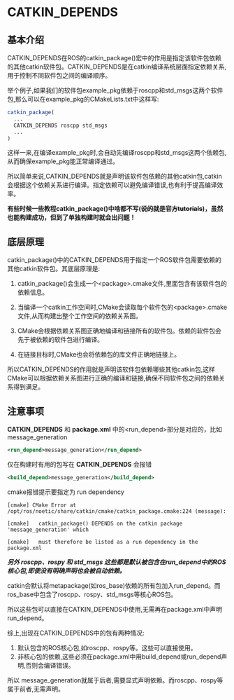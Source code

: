# CATKIN_DEPENDS

## 基本介绍

CATKIN_DEPENDS在ROS的catkin_package()宏中的作用是指定该软件包依赖的其他catkin软件包。CATKIN_DEPENDS是在catkin编译系统层面指定依赖关系,用于控制不同软件包之间的编译顺序。

举个例子,如果我们的软件包example_pkg依赖于roscpp和std_msgs这两个软件包,那么可以在example_pkg的CMakeLists.txt中这样写:

```cmake
catkin_package(
  ...
  CATKIN_DEPENDS roscpp std_msgs
  ...
)
```

这样一来,在编译example_pkg时,会自动先编译roscpp和std_msgs这两个依赖包,从而确保example_pkg能正常编译通过。

所以简单来说,CATKIN_DEPENDS就是声明该软件包依赖的其他catkin包,catkin会根据这个依赖关系进行编译。指定依赖可以避免编译错误,也有利于提高编译效率。

**有些时候一些教程catkin_package()中啥都不写(~~说的就是官方tutorials~~)，虽然也能构建成功，但到了单独构建时就会出问题！**

## 底层原理

catkin_package()中的CATKIN_DEPENDS用于指定一个ROS软件包需要依赖的其他catkin软件包。其底层原理是:

1. catkin_package()会生成一个\<package>.cmake文件,里面包含有该软件包的依赖信息。

2. 当编译一个catkin工作空间时,CMake会读取每个软件包的\<package>.cmake文件,从而构建出整个工作空间的依赖关系图。 

3. CMake会根据依赖关系图正确地编译和链接所有的软件包。依赖的软件包会先于被依赖的软件包进行编译。

4. 在链接目标时,CMake也会将依赖包的库文件正确地链接上。

所以CATKIN_DEPENDS的作用就是声明该软件包依赖哪些其他catkin包,这样CMake可以根据依赖关系图进行正确的编译和链接,确保不同软件包之间的依赖关系得到满足。

## 注意事项

**CATKIN_DEPENDS** 和 **package.xml** 中的\<run_depend>部分是对应的，比如message_generation

```xml
<run_depend>message_generation</run_depend>
```

仅在构建时有用的包写在 **CATKIN_DEPENDS** 会报错

```xml
<build_depend>message_generation</build_depend>
```

cmake报错提示要指定为 run dependency

```
[cmake] CMake Error at /opt/ros/noetic/share/catkin/cmake/catkin_package.cmake:224 (message):

[cmake]   catkin_package() DEPENDS on the catkin package 'message_generation' which

[cmake]   must therefore be listed as a run dependency in the package.xml
```

***另外 roscpp、rospy 和 std_msgs 这些都是默认被包含在run_depend中的ROS核心包,即使没有明确声明也会被自动依赖。***

catkin会默认将metapackage(如ros_base)依赖的所有包加入run_depend。而ros_base中包含了roscpp、rospy、std_msgs等核心ROS包。

所以这些包可以直接在CATKIN_DEPENDS中使用,无需再在package.xml中声明run_depend。

综上,出现在CATKIN_DEPENDS中的包有两种情况:

1. 默认包含的ROS核心包,如roscpp、rospy等。这些可以直接使用。
2. 非核心包的依赖,这些必须在package.xml中用build_depend或run_depend声明,否则会编译错误。

所以 message_generation就属于后者,需要显式声明依赖。而roscpp、rospy等属于前者,无需声明。